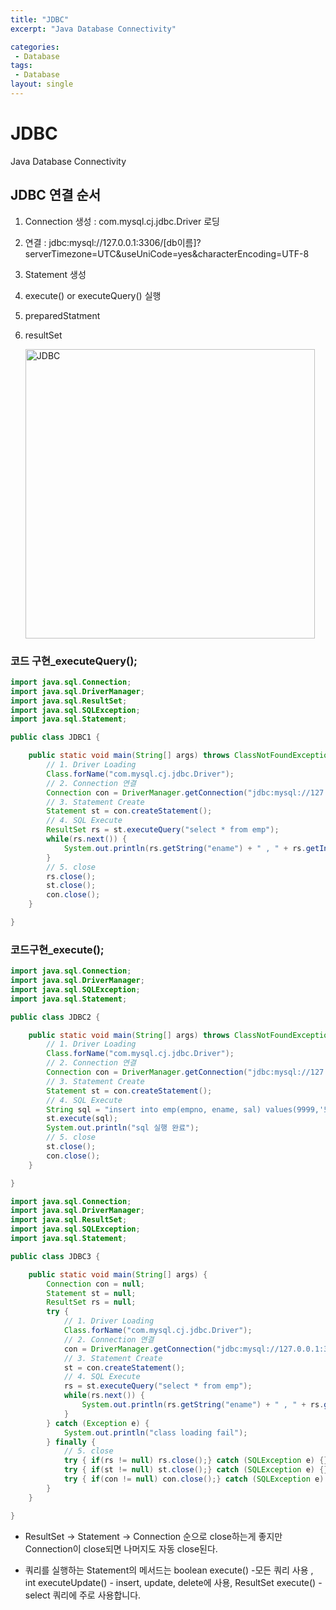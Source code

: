 ```yaml
---
title: "JDBC"
excerpt: "Java Database Connectivity"

categories:
 - Database
tags:
 - Database
layout: single
---
```


# JDBC

Java Database Connectivity

## JDBC 연결 순서

1. Connection 생성 : com.mysql.cj.jdbc.Driver 로딩

2. 연결 : jdbc:mysql://127.0.0.1:3306/[db이름]?serverTimezone=UTC&useUniCode=yes&characterEncoding=UTF-8

3. Statement 생성

4. execute() or executeQuery() 실행

5. preparedStatment

6. resultSet

   <img width="463" alt="JDBC" src="https://user-images.githubusercontent.com/33771279/78201045-95491800-74cb-11ea-9c56-806f9d18fadb.png">

### 코드 구현_executeQuery();

```java
import java.sql.Connection;
import java.sql.DriverManager;
import java.sql.ResultSet;
import java.sql.SQLException;
import java.sql.Statement;

public class JDBC1 {

	public static void main(String[] args) throws ClassNotFoundException, SQLException {
		// 1. Driver Loading
		Class.forName("com.mysql.cj.jdbc.Driver");
		// 2. Connection 연결
		Connection con = DriverManager.getConnection("jdbc:mysql://127.0.0.1:3306/SCOTT?serverTimezone=UTC&useUniCode=yes&characterEncoding=UTF-8", "id","pwd");
		// 3. Statement Create
		Statement st = con.createStatement();
		// 4. SQL Execute
		ResultSet rs = st.executeQuery("select * from emp");
		while(rs.next()) {
			System.out.println(rs.getString("ename") + " , " + rs.getInt("sal"));
		}
		// 5. close
		rs.close();
		st.close();
		con.close();
	}

}
```

### 코드구현_execute();

```java
import java.sql.Connection;
import java.sql.DriverManager;
import java.sql.SQLException;
import java.sql.Statement;

public class JDBC2 {

	public static void main(String[] args) throws ClassNotFoundException, SQLException {
		// 1. Driver Loading
		Class.forName("com.mysql.cj.jdbc.Driver");
		// 2. Connection 연결
		Connection con = DriverManager.getConnection("jdbc:mysql://127.0.0.1:3306/SCOTT?serverTimezone=UTC&useUniCode=yes&characterEncoding=UTF-8","id","pwd");
		// 3. Statement Create
		Statement st = con.createStatement();
		// 4. SQL Execute
		String sql = "insert into emp(empno, ename, sal) values(9999,'또치',1000)";
		st.execute(sql);
		System.out.println("sql 실행 완료");
		// 5. close
		st.close();
		con.close();
	}

}
```

```java
import java.sql.Connection;
import java.sql.DriverManager;
import java.sql.ResultSet;
import java.sql.SQLException;
import java.sql.Statement;

public class JDBC3 {

	public static void main(String[] args) {
		Connection con = null;
		Statement st = null;
		ResultSet rs = null;
		try {
			// 1. Driver Loading
			Class.forName("com.mysql.cj.jdbc.Driver");
			// 2. Connection 연결
			con = DriverManager.getConnection("jdbc:mysql://127.0.0.1:3306/SCOTT?serverTimezone=UTC&useUniCode=yes&characterEncoding=UTF-8","id","pwd");
			// 3. Statement Create
			st = con.createStatement();
			// 4. SQL Execute
			rs = st.executeQuery("select * from emp");
			while(rs.next()) {
				System.out.println(rs.getString("ename") + " , " + rs.getInt("sal"));
			}
		} catch (Exception e) {
			System.out.println("class loading fail");
		} finally {
			// 5. close
			try { if(rs != null) rs.close();} catch (SQLException e) {};
			try { if(st != null) st.close();} catch (SQLException e) {};
			try { if(con != null) con.close();} catch (SQLException e) {};
		}
	}

}
```

- ResultSet -> Statement -> Connection 순으로 close하는게 좋지만 Connection이 close되면 나머지도 자동 close된다.

- 쿼리를 실행하는 Statement의 메서드는 boolean execute() -모든 쿼리 사용 , int executeUpdate() - insert, update, delete에 사용, ResultSet execute() - select 쿼리에 주로 사용합니다.